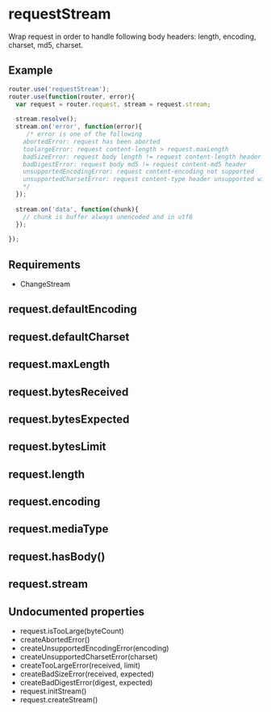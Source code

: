 requestStream
=============

Wrap request in order to handle following body headers: length, encoding, charset, md5, charset.

## Example

```javascript
router.use('requestStream');
router.use(function(router, error){
  var request = router.request, stream = request.stream;
  
  stream.resolve();
  stream.on('error', function(error){
     /* error is one of the following
    abortedError: request has been aborted
    toolargeError: request content-length > request.maxLength
    badSizeError: request body length != request content-length header
    badDigestError: request body md5 != request content-md5 header
    unsupportedEncodingError: request content-encoding not supported
    unsupportedCharsetError: request content-type header unsupported with the specified charset
    */
  });
  
  stream.on('data', function(chunk){
    // chunk is buffer always unencoded and in utf8
  });
  
});


```

## Requirements

- ChangeStream

## request.defaultEncoding

## request.defaultCharset

## request.maxLength

## request.bytesReceived

## request.bytesExpected

## request.bytesLimit

## request.length

## request.encoding

## request.mediaType

## request.hasBody()

## request.stream

## Undocumented properties

- request.isTooLarge(byteCount)
- createAbortedError()
- createUnsupportedEncodingError(encoding)
- createUnsupportedCharsetError(charset)
- createTooLargeError(received, limit)
- createBadSizeError(received, expected)
- createBadDigestError(digest, expected)
- request.initStream()
- request.createStream()
